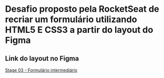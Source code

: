 # Desafio proposto pela RocketSeat de recriar um formulário utilizando HTML5 E CSS3 a partir do layout do Figma

## Link do layout no Figma

[Stage 03 - Formulário intermediário](https://www.figma.com/file/1djnhQ2x55ySvKiekPRkSs/Stage-03---Formul%C3%A1rio-intermedi%C3%A1rio-(Copy)?node-id=3%3A4)